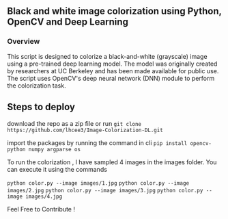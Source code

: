 ## Black and white image colorization using Python, OpenCV and Deep Learning

### Overview
This script is designed to colorize a black-and-white (grayscale) image using a pre-trained deep learning model. 
The model was originally created by researchers at UC Berkeley and has been made available for public use. 
The script uses OpenCV's deep neural network (DNN) module to perform the colorization task.

## Steps to deploy

download the repo as a zip file or run
`git clone https://github.com/lhcee3/Image-Colorization-DL.git`

import the packages by running the command in cli
`pip install opencv-python numpy argparse os`

To run the colorization , I have sampled 4 images in the images folder.
You can execute it using the commands

`python color.py --image images/1.jpg`
`python color.py --image images/2.jpg`
`python color.py --image images/3.jpg`
`python color.py --image images/4.jpg`

Feel Free to Contribute !

